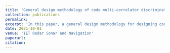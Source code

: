 ```yaml
---
title: "General design methodology of code multi‐correlator discriminator for GNSS multipath mitigation"
collection: publications
permalink: 
excerpt: 'In this paper, a general design methodology for designing code MCD structures based on heuristic optimisation for multi‐path mitigation is proposed. The proposed method can specifically design code MCD structures for signals with various modulations and receivers with different bandwidths, indicating the adaptability of the proposed method. Multi‐path mitigation performances of such designed structures are better than those of traditional code discriminator structures with strong tracking robustness and slight degradation of thermal noise performance. Designed code MCD structures are also insensitive to multi‐path relative amplitudes and bandwidths of receivers, ensuring the practicality of the designed code MCD structures.'
date: 2021-10-01
venue: 'IET Radar Sonar and Navigation'
paperurl: 
citation: 
---
```

